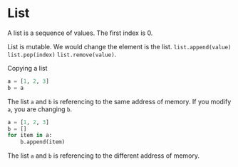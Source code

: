 # List      

A list is a sequence of values. The first index is 0.      

List is mutable. We would change the element is the list. `list.append(value)` `list.pop(index)` `list.remove(value)`.      

Copying a list      

```python
a = [1, 2, 3]      
b = a 
```     

The list `a` and `b` is referencing to the same address of memory. If you modify `a`, you are changing `b`.            

```python
a = [1, 2, 3]
b = []
for item in a:
    b.append(item)

```      

The list `a` and `b` is referencing to the different address of memory.        







      






       









         

















